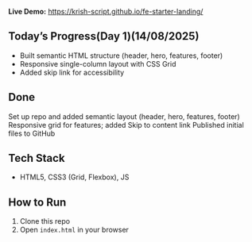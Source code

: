 **Live Demo:** https://krish-script.github.io/fe-starter-landing/  

## Today’s Progress(Day 1)(14/08/2025)
- Built semantic HTML structure (header, hero, features, footer)
- Responsive single-column layout with CSS Grid
- Added skip link for accessibility

## Done
Set up repo and added semantic layout (header, hero, features, footer)
Responsive grid for features; added Skip to content link
Published initial files to GitHub

## Tech Stack
- HTML5, CSS3 (Grid, Flexbox), JS

## How to Run
1. Clone this repo
2. Open `index.html` in your browser
